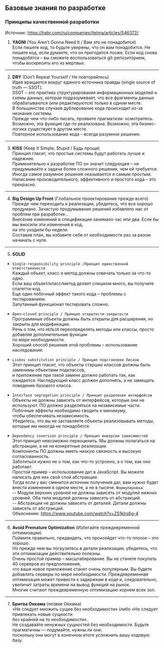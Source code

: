 ## Базовые знания по разработке

### Принципы качественной разработки
Источник: https://habr.com/ru/companies/itelma/articles/546372/


1. **YAGNI** (You Aren’t Gonna Need It / Вам это не понадобится)  
Если пишете код, то будьте уверены, что он вам понадобится. Не пишите код, если думаете, что он пригодится позже. 
Если код снова понадобятся – вы сможете воспользоваться git-репозиторием, чтобы воскресить его из мертвых.
---

2. **DRY** (Don’t Repeat Yourself / Не повторяйтесь)  
Идея вращается вокруг единого источника правды (single source of truth — SSOT).  
SSOT – это практика структурирования информационных моделей и схемы данных, 
которая подразумевает, что все фрагменты данных обрабатываются (или редактируются) только в одном месте.  
В большинстве случаев дублирование кода происходит из-за незнания системы.  
Прежде чем что-либо писать, проявите прагматизм: осмотритесь. Возможно, эта функция где-то реализована. 
Возможно, эта бизнес-логика существует в другом месте.  
Повторное использование кода – всегда разумное решение.
---

3. **KISS** (Keep It Simple, Stupid / Будь проще)  
Принцип гласит, что простые системы будут работать лучше и надежнее.  
Применительно к разработке ПО он значит следующее – не придумывайте к задаче более сложного решения, 
чем ей требуется.  
Иногда самое разумное решение оказывается и самым простым.   
Написание производительного, эффективного и простого кода – это прекрасно.
---

4. **Big Design Up Front** (Глобальное проектирование прежде всего)  
Прежде чем переходить к реализации, убедитесь, что все хорошо продумано.
Зачастую продумывание решений избавляло нас от проблем при разработке…  
Внесение изменений в спецификации занимало час или два. Если бы мы вносили эти изменения в код,  
на это уходили бы недели.  
Составив план, вы избавите себя от необходимости раз за разом начинать с нуля.
---

5. **SOLID**
- `Single-responsibility principle /Принцип единственной ответственности`  
Каждый объект, класс и метод должны отвечать только за что-то одно.  
Если ваш объект/класс/метод делает слишком много, вы получите спагетти-код.  
Еще один побочный эффект такого кода – проблемы с тестированием.  
Запутанный функционал тестировать сложно.

- `Open–closed principle / Принцип открытости-закрытости`  
Программные объекты должны быть открыты для расширения, но закрыты для модификации.  
Речь о том, что `НЕЛЬЗЯ` переопределять методы или классы, просто добавляя дополнительные функции  
по мере необходимости.  
Хороший способ решения этой проблемы – использование наследования.

- `Liskov substitution principle / Принцип подстановки Лисков`  
Этот принцип гласит, что объекты старших классов должны быть заменимы объектами подклассов,  
и приложение при такой замене должно работать так, как ожидается.
Наследующий класс должен дополнять, а не замещать поведение базового класса.

- `Interface segregation principle / Принцип разделения интерфейсов`  
Объекты не должны зависеть от интерфейсов, которые они не используют.
ПО должно разделяться на независимые части. Побочные эффекты необходимо сводить к минимуму,  
чтобы обеспечивать независимость.  
Убедитесь, что вы не заставляете объекты реализовывать методы, которые им никогда не понадобятся.

- `Dependency inversion principle / Принцип инверсии зависимостей`  
Этот принцип невозможно переоценить. Мы должны полагаться на абстракции, а не на конкретные реализации.  
Компоненты ПО должны иметь низкую связность и высокую согласованность.  
Заботиться нужно не о том, как что-то устроено, а о том, как оно работает.  
Простой пример – использование дат в JavaScript. Вы можете написать для них свой слой абстракции.  
Тогда если у вас сменится источник получения дат, вам нужно будет внести изменения в одном месте, а не в тысяче.
`Формулировка`:  
-- Модули верхних уровней не должны зависеть от модулей нижних уровней. Оба типа модулей должны зависеть от абстракций.  
-- Абстракции не должны зависеть от деталей. Детали должны зависеть от абстракций.  
Объяснение: https://www.youtube.com/watch?v=ZS1klrs6g-4
---

6. **Avoid Premature Optimization** (Избегайте преждевременной оптимизации)  
Поймите правильно, предвидеть, что произойдет что-то плохое – это хорошо.  
Но прежде чем вы погрузитесь в детали реализации, убедитесь, что эти оптимизации действительно полезны.  
Очень простой пример – масштабирование. Вы не станете покупать 40 серверов из предположения,  
что ваше новое приложение станет очень популярным. Вы будете добавлять серверы по мере необходимости.
Преждевременная оптимизация может привести к задержкам в коде и, следовательно,  
увеличит затраты времени на вывод функций на рынок.  
Многие считают преждевременную оптимизацию корнем всех зол.
---

7. **Бритва Оккама** (ле́звие О́ккама)  
«Не следует множить сущее без необходимости» (либо «Не следует привлекать новые сущности  
без крайней на то необходимости».  
Не создавайте ненужных сущностей без необходимости. Будьте прагматичны — подумайте, нужны ли они,  
поскольку они могут в конечном итоге усложнить вашу кодовую базу.










































